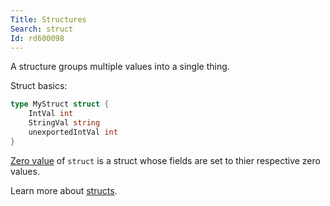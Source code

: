```yaml
---
Title: Structures
Search: struct
Id: rd600098
---
```

A structure groups multiple values into a single thing.

Struct basics:
```go
type MyStruct struct {
    IntVal int
    StringVal string
    unexportedIntVal int
}
```

[Zero value](a-6069) of `struct` is a struct whose fields are set to thier respective zero values.

Learn more about [structs](ch-374).
